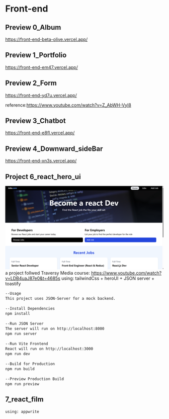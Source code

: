 # Front-end

## Preview 0_Album
https://front-end-beta-olive.vercel.app/

## Preview 1_Portfolio
https://front-end-em47.vercel.app/

## Preview 2_Form
https://front-end-yd7u.vercel.app/

reference:https://www.youtube.com/watch?v=Z_AbWH-Vyl8

## Preview 3_Chatbot
https://front-end-e8fl.vercel.app/

## Preview 4_Downward_sideBar
https://front-end-xn3s.vercel.app/

## Project 6_react_hero_ui


![alt text](6_react_hero_ui/src/assets/images/image.png)
    a project follwed Traversy Media course: https://www.youtube.com/watch?v=LDB4uaJ87e0&t=4685s
    using: tailwindCss + heroUI + JSON server + toastify
    
    --Usage
    This project uses JSON-Server for a mock backend.

    --Install Dependencies
    npm install
    
    --Run JSON Server
    The server will run on http://localhost:8000
    npm run server
    
    --Run Vite Frontend
    React will run on http://localhost:3000
    npm run dev
    
    --Build for Production
    npm run build
    
    --Preview Production Build
    npm run preview


## 7_react_film
    using: appwrite 